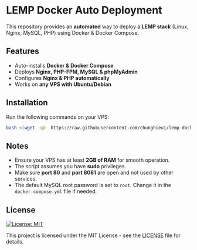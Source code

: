 # LEMP Docker Auto Deployment

This repository provides an **automated** way to deploy a **LEMP stack** (Linux, Nginx, MySQL, PHP) using Docker & Docker Compose.  

## Features
- Auto-installs **Docker & Docker Compose**  
- Deploys **Nginx, PHP-FPM, MySQL & phpMyAdmin**  
- Configures **Nginx & PHP automatically**  
- Works on **any VPS with Ubuntu/Debian**  

## Installation

Run the following commands on your VPS:

```bash
bash <(wget -qO- https://raw.githubusercontent.com/chunghieu1/lemp-docker-auto/main/install-lemp.sh)
```

## Notes
- Ensure your VPS has at least **2GB of RAM** for smooth operation.
- The script assumes you have **sudo** privileges.
- Make sure **port 80** and **port 8081** are open and not used by other services.
- The default MySQL root password is set to `root`. Change it in the `docker-compose.yml` file if needed.

## License

[![License: MIT](https://img.shields.io/badge/License-MIT-yellow.svg)](LICENSE)

This project is licensed under the MIT License - see the [LICENSE](LICENSE) file for details.
